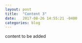 ```yaml
---
layout: post
title:  "Content 3"
date:   2017-08-26 14:55:21 -0400
categories: blog
---
```


content to be added
